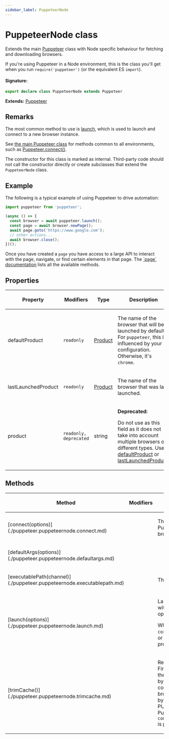 ```yaml
---
sidebar_label: PuppeteerNode
---
```


# PuppeteerNode class

Extends the main [Puppeteer](./puppeteer.puppeteer.md) class with Node specific behaviour for fetching and downloading browsers.

If you're using Puppeteer in a Node environment, this is the class you'll get when you run `require('puppeteer')` (or the equivalent ES `import`).

#### Signature:

```typescript
export declare class PuppeteerNode extends Puppeteer
```

**Extends:** [Puppeteer](./puppeteer.puppeteer.md)

## Remarks

The most common method to use is [launch](./puppeteer.puppeteernode.launch.md), which is used to launch and connect to a new browser instance.

See [the main Puppeteer class](./puppeteer.puppeteer.md) for methods common to all environments, such as [Puppeteer.connect()](./puppeteer.puppeteer.connect.md).

The constructor for this class is marked as internal. Third-party code should not call the constructor directly or create subclasses that extend the `PuppeteerNode` class.

## Example

The following is a typical example of using Puppeteer to drive automation:

```ts
import puppeteer from 'puppeteer';

(async () => {
  const browser = await puppeteer.launch();
  const page = await browser.newPage();
  await page.goto('https://www.google.com');
  // other actions...
  await browser.close();
})();
```

Once you have created a `page` you have access to a large API to interact with the page, navigate, or find certain elements in that page. The [\`page\` documentation](./puppeteer.page.md) lists all the available methods.

## Properties

<table><thead><tr><th>

Property

</th><th>

Modifiers

</th><th>

Type

</th><th>

Description

</th></tr></thead>
<tbody><tr><td>

<p id="defaultproduct">defaultProduct</p>

</td><td>

`readonly`

</td><td>

[Product](./puppeteer.product.md)

</td><td>

The name of the browser that will be launched by default. For `puppeteer`, this is influenced by your configuration. Otherwise, it's `chrome`.

</td></tr>
<tr><td>

<p id="lastlaunchedproduct">lastLaunchedProduct</p>

</td><td>

`readonly`

</td><td>

[Product](./puppeteer.product.md)

</td><td>

The name of the browser that was last launched.

</td></tr>
<tr><td>

<p id="product">product</p>

</td><td>

`readonly, deprecated`

</td><td>

string

</td><td>

**Deprecated:**

Do not use as this field as it does not take into account multiple browsers of different types. Use [defaultProduct](./puppeteer.puppeteernode.md#defaultproduct) or [lastLaunchedProduct](./puppeteer.puppeteernode.md#lastlaunchedproduct).

</td></tr>
</tbody></table>

## Methods

<table><thead><tr><th>

Method

</th><th>

Modifiers

</th><th>

Description

</th></tr></thead>
<tbody><tr><td>

<p id="connect">[connect(options)](./puppeteer.puppeteernode.connect.md)</p>

</td><td>

</td><td>

This method attaches Puppeteer to an existing browser instance.

</td></tr>
<tr><td>

<p id="defaultargs">[defaultArgs(options)](./puppeteer.puppeteernode.defaultargs.md)</p>

</td><td>

</td><td>

</td></tr>
<tr><td>

<p id="executablepath">[executablePath(channel)](./puppeteer.puppeteernode.executablepath.md)</p>

</td><td>

</td><td>

The default executable path.

</td></tr>
<tr><td>

<p id="launch">[launch(options)](./puppeteer.puppeteernode.launch.md)</p>

</td><td>

</td><td>

Launches a browser instance with given arguments and options when specified.

When using with `puppeteer-core`, [options.executablePath](./puppeteer.launchoptions.md#executablepath) or [options.channel](./puppeteer.launchoptions.md#channel) must be provided.

</td></tr>
<tr><td>

<p id="trimcache">[trimCache()](./puppeteer.puppeteernode.trimcache.md)</p>

</td><td>

</td><td>

Removes all non-current Firefox and Chrome binaries in the cache directory identified by the provided Puppeteer configuration. The current browser version is determined by resolving PUPPETEER_REVISIONS from Puppeteer unless `configuration.browserRevision` is provided.

</td></tr>
</tbody></table>
